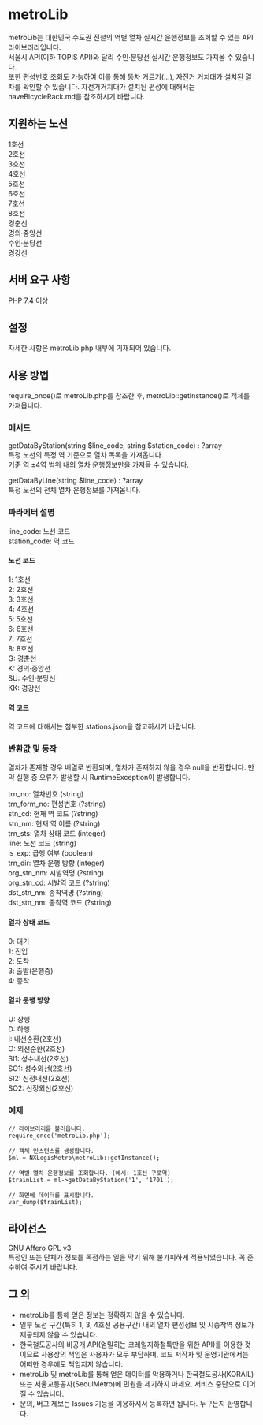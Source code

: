 # metroLib
metroLib는 대한민국 수도권 전철의 역별 열차 실시간 운행정보를 조회할 수 있는 API 라이브러리입니다.   
서울시 API(이하 TOPIS API)와 달리 수인·분당선 실시간 운행정보도 가져올 수 있습니다.   
또한 편성번호 조회도 가능하여 이를 통해 똥차 거르기(...), 자전거 거치대가 설치된 열차를 확인할 수 있습니다. 자전거거치대가 설치된 편성에 대해서는 haveBicycleRack.md를 참조하시기 바랍니다.   

## 지원하는 노선
1호선   
2호선   
3호선   
4호선   
5호선   
6호선   
7호선   
8호선   
경춘선   
경의·중앙선   
수인·분당선   
경강선   

## 서버 요구 사항
PHP 7.4 이상

## 설정
자세한 사항은 metroLib.php 내부에 기재되어 있습니다.   

## 사용 방법
require_once()로 metroLib.php를 참조한 후, metroLib::getInstance()로 객체를 가져옵니다.   

### 메서드
getDataByStation(string $line_code, string $station_code) : ?array   
특정 노선의 특정 역 기준으로 열차 목록을 가져옵니다.   
기준 역 ±4역 범위 내의 열차 운행정보만을 가져올 수 있습니다.   
   
getDataByLine(string $line_code) : ?array   
특정 노선의 전체 열차 운행정보를 가져옵니다.   

### 파라메터 설명
line_code: 노선 코드   
station_code: 역 코드   

#### 노선 코드
1: 1호선   
2: 2호선   
3: 3호선   
4: 4호선   
5: 5호선   
6: 6호선   
7: 7호선   
8: 8호선   
G: 경춘선   
K: 경의·중앙선   
SU: 수인·분당선   
KK: 경강선   

#### 역 코드
역 코드에 대해서는 첨부한 stations.json을 참고하시기 바랍니다.   

### 반환값 및 동작
열차가 존재할 경우 배열로 반환되며, 열차가 존재하지 않을 경우 null을 반환합니다.
만약 실행 중 오류가 발생할 시 RuntimeException이 발생합니다.   
   
trn_no: 열차번호 (string)   
trn_form_no: 편성번호 (?string)   
stn_cd: 현재 역 코드 (?string)   
stn_nm: 현재 역 이름 (?string)   
trn_sts: 열차 상태 코드 (integer)   
line: 노선 코드 (string)   
is_exp: 급행 여부 (boolean)   
trn_dir: 열차 운행 방향 (integer)   
org_stn_nm: 시발역명 (?string)   
org_stn_cd: 시발역 코드 (?string)   
dst_stn_nm: 종착역명 (?string)   
dst_stn_nm: 종착역 코드 (?string)   

#### 열차 상태 코드
0: 대기   
1: 진입   
2: 도착   
3: 출발(운행중)   
4: 종착   

#### 열차 운행 방향
U: 상행   
D: 하행   
I: 내선순환(2호선)   
O: 외선순환(2호선)   
SI1: 성수내선(2호선)   
SO1: 성수외선(2호선)   
SI2: 신정내선(2호선)   
SO2: 신정외선(2호선)   

### 예제

```
// 라이브러리를 불러옵니다.
require_once('metroLib.php');

// 객체 인스턴스를 생성합니다.
$ml = NXLogisMetro\metroLib::getInstance();

// 역별 열차 운행정보를 조회합니다. (예시: 1호선 구로역)
$trainList = ml->getDataByStation('1', '1701');

// 화면에 데이터를 표시합니다.
var_dump($trainList);
```

## 라이선스
GNU Affero GPL v3   
특정인 또는 단체가 정보를 독점하는 일을 막기 위해 불가피하게 적용되었습니다. 꼭 준수하여 주시기 바랍니다.   

## 그 외
* metroLib를 통해 얻은 정보는 정확하지 않을 수 있습니다. 
* 일부 노선 구간(특히 1, 3, 4호선 공용구간) 내의 열차 편성정보 및 시종착역 정보가 제공되지 않을 수 있습니다.
* 한국철도공사의 비공개 API(엄밀히는 코레일지하철톡만을 위한 API)를 이용한 것이므로 사용상의 책임은 사용자가 모두 부담하며, 코드 저작자 및 운영기관에서는 어떠한 경우에도 책임지지 않습니다.   
* metroLib 및 metroLib를 통해 얻은 데이터를 악용하거나 한국철도공사(KORAIL) 또는 서울교통공사(SeoulMetro)에 민원을 제기하지 마세요. 서비스 중단으로 이어질 수 있습니다.   
* 문의, 버그 제보는 Issues 기능을 이용하셔서 등록하면 됩니다. 누구든지 환영합니다.
